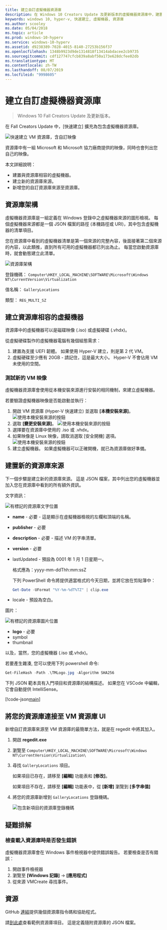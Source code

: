 ```yaml
---
title: 建立自訂虛擬機器資源庫
description: 在 Windows 10 Creators Update 及更新版本的虛擬機器資源庫中，建置您自己的項目。
keywords: windows 10, hyper-v, 快速建立, 虛擬機器, 資源庫
ms.author: scooley
ms.date: 05/04/2018
ms.topic: article
ms.prod: windows-10-hyperv
ms.service: windows-10-hyperv
ms.assetid: d9238389-7028-4015-8140-27253b156f37
ms.openlocfilehash: 1348b9923d9de1314818f13414abdacee2cb9735
ms.sourcegitcommit: cdf127747cfcb839a8abf50a173e628dcfee02db
ms.translationtype: MT
ms.contentlocale: zh-TW
ms.lasthandoff: 08/07/2019
ms.locfileid: "9998605"
---
```

# <a name="create-a-custom-virtual-machine-gallery"></a>建立自訂虛擬機器資源庫

> Windows 10 Fall Creators Update 及更新版本。

在 Fall Creators Update 中，[快速建立] 擴充為包含虛擬機器資源庫。

![快速建立 VM 資源庫，含自訂映像](media/vmgallery.png)

資源庫中有一組 Microsoft 和 Microsoft 協力廠商提供的映像，同時也會列出您自己的映像。

本文詳細說明：

* 建置與資源庫相容的虛擬機器。
* 建立新的資源庫來源。
* 新增您的自訂資源庫來源至資源庫。

## <a name="gallery-architecture"></a>資源庫架構

虛擬機器資源庫是一組定義在 Windows 登錄中之虛擬機器來源的圖形檢視。  每個虛擬機器來源都是一個 JSON 檔案的路徑 (本機路徑或 URI)，其中包含虛擬機器的清單項目。

您在資源庫中看到的虛擬機器清單是第一個來源的完整內容，後面接著第二個來源的內容，以此類推，直到所有可用的虛擬機器都已列出為止。  每當您啟動資源庫時，就會動態建立此清單。

![資源庫架構](media/vmgallery-architecture.png)

登錄機碼： `Computer\HKEY_LOCAL_MACHINE\SOFTWARE\Microsoft\Windows NT\CurrentVersion\Virtualization`

值名稱： `GalleryLocations`

類型： `REG_MULTI_SZ`

## <a name="create-gallery-compatible-virtual-machines"></a>建立資源庫相容的虛擬機器

資源庫中的虛擬機器可以是磁碟映像 (.iso) 或虛擬硬碟 (.vhdx)。

從虛擬硬碟製作的虛擬機器電腦有幾個組態需求：

1. 建置為支援 UEFI 韌體。 如果使用 Hyper-V 建立，則是第 2 代 VM。
1. 虛擬硬碟至少應有 20GB - 請記住，這是最大大小。  Hyper-V 不會佔用 VM 未使用的空間。

### <a name="testing-a-new-vm-image"></a>測試新的 VM 映像

虛擬機器資源庫會使用從本機安裝來源進行安裝的相同機制，來建立虛擬機器。

若要驗證虛擬機器映像是否能啟動並執行：

1. 開啟 VM 資源庫 (Hyper-V 快速建立) 並選取 **\[本機安裝來源\]**。
  ![使用本機安裝來源的按鈕](media/use-local-source.png)
1. 選取 **\[變更安裝來源\]**。
  ![使用本機安裝來源的按鈕](media/change-source.png)
1. 選擇要在資源庫中使用的 .iso 或 .vhdx。
1. 如果映像是 Linux 映像，請取消選取 \[安全開機\] 選項。
  ![使用本機安裝來源的按鈕](media/toggle-secure-boot.png)
1. 建立虛擬機器。  如果虛擬機器可以正確開機，就已為資源庫做好準備。

## <a name="build-a-new-gallery-source"></a>建置新的資源庫來源

下一個步驟是建立新的資源庫來源。  這是 JSON 檔案，其中列出您的虛擬機器並加入您在資源庫中看到的所有額外資訊。

文字資訊：

![有標記的資源庫文字位置](media/gallery-text.png)

* **name** - 必要 - 這是顯示在虛擬機器檢視的左欄和頂端的名稱。
* **publisher** - 必要
* **description** - 必要 - 描述 VM 的字串清單。
* **version** - 必要
* lastUpdated - 預設為 0001 年 1 月 1 日星期一。

  格式應為：yyyy-mm-ddThh:mm:ssZ

  下列 PowerShell 命令將提供適當格式的今天日期，並將它放在剪貼簿中：

  ``` PowerShell
  Get-Date -UFormat "%Y-%m-%dT%TZ" | clip.exe
  ```

* locale - 預設為空白。

圖片：

![有標記的資源庫圖片位置](media/gallery-pictures.png)

* **logo** - 必要
* symbol
* thumbnail

以及，當然，您的虛擬機器 (.iso 或.vhdx)。

若要產生雜湊, 您可以使用下列 powershell 命令:

  ``` PowerShell
  Get-FileHash -Path .\TMLogo.jpg -Algorithm SHA256
  ```

下列 JSON 範本具有入門項目和資源庫的結構描述。  如果您在 VSCode 中編輯，它會自動提供 IntelliSense。

[!code-json[main](../../../hyperv-tools/vmgallery/vm-gallery-template.json)]

## <a name="connect-your-gallery-to-the-vm-gallery-ui"></a>將您的資源庫連接至 VM 資源庫 UI

新增自訂資源庫來源至 VM 資源庫的最簡單方法，就是在 regedit 中將其加入。

1. 開啟 **regedit.exe**
1. 瀏覽至 `Computer\HKEY_LOCAL_MACHINE\SOFTWARE\Microsoft\Windows NT\CurrentVersion\Virtualization\`
1. 尋找 `GalleryLocations` 項目。

    如果項目已存在，請移至 **\[編輯\]** 功能表和 **\[修改\]**。

    如果項目不存在，請移至 **\[編輯\]** 功能表中，從 **\[新增\]** 瀏覽到 **\[多字串值\]**

1. 將您的資源庫新增到 `GalleryLocations` 登錄機碼。

    ![包含新項目的資源庫登錄機碼](media/new-gallery-uri.png)

## <a name="troubleshooting"></a>疑難排解

### <a name="check-for-errors-loading-gallery"></a>檢查載入資源庫時是否發生錯誤

虛擬機器資源庫會在 Windows 事件檢視器中提供錯誤報告。  若要檢查是否有錯誤：

1. 開啟事件檢視器
1. 瀏覽至 **\[Windows 記錄\]** -> **\[應用程式\]**
1. 從來源 VMCreate 尋找事件。

## <a name="resources"></a>資源

GitHub [連結](https://github.com/MicrosoftDocs/Virtualization-Documentation/tree/live/hyperv-tools/vmgallery)提供幾個資源庫指令碼和協助程式。

請[到此處](https://go.microsoft.com/fwlink/?linkid=851584)查看範例資源庫項目。  這是定義隨附資源庫的 JSON 檔案。
